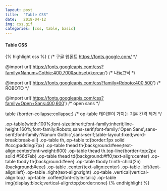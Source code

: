 ```yaml
---
layout: post
title:  "Table CSS"
date:   2018-04-12
img: css.gif
categories: [css, table, basic]
---
```


####  Table CSS

{% highlight css %}
{
/* 구글 웹폰트 https://fonts.google.com/  */

@import url('https://fonts.googleapis.com/css?family=Nanum+Gothic:400,700&subset=korean') /* 나눔고딕 */

@import url('https://fonts.googleapis.com/css?family=Roboto:400,500') /* ROBOTO */

@import url('https://fonts.googleapis.com/css?family=Open+Sans:400,600') /* open sans */

table {border-collapse:collapse;} /* op-table 테이블이 가지는 기본 간격 제거 */

.op-table{width:100%;font-size:inherit;font-family:inherit;line-height:160%;font-family:Roboto,sans-serif;font-family:'Open Sans',sans-serif;font-family:'Nanum Gothic',sans-serif;table-layout:fixed;word-break:break-all}
.op-table th,.op-table td{border:1px solid #ccc;padding:7px}
.op-table thead th{background:#eee;text-align:center;font-weight:600}
.op-table thead th.top-line{border-top:2px solid #56d7eb}
.op-table thead td{background:#ff0;text-align:center}
.op-table tbody th{background:#eee}
.op-table tbody tr:nth-child(2n){background:#eee}
.op-table .center{text-align:center}
.op-table .left{text-align:left}
.op-table .right{text-align:right}
.op-table .vertical{vertical-align:top}
.op-table .coffee{font-style:italic}
.op-table img{display:block;vertical-align:top;border:none}
{% endhighlight %}
